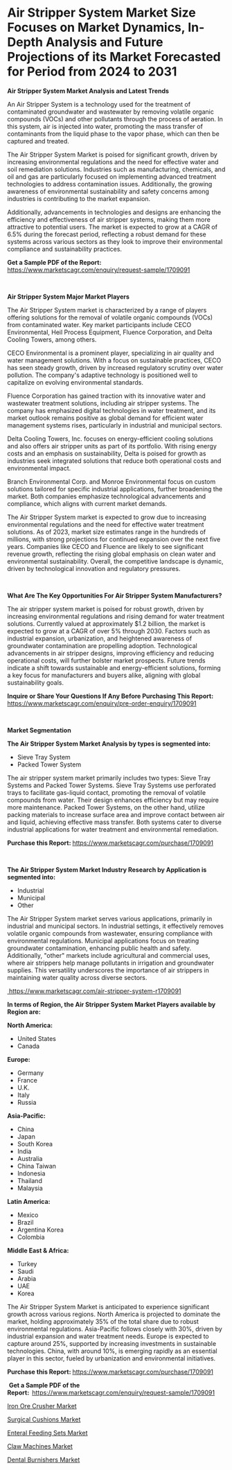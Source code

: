 <p><h1>Air Stripper System Market Size Focuses on Market Dynamics, In-Depth Analysis and Future Projections of its Market Forecasted for Period from 2024 to 2031</h1></p><p><strong>Air Stripper System Market Analysis and Latest Trends</strong></p>
<p><p>An Air Stripper System is a technology used for the treatment of contaminated groundwater and wastewater by removing volatile organic compounds (VOCs) and other pollutants through the process of aeration. In this system, air is injected into water, promoting the mass transfer of contaminants from the liquid phase to the vapor phase, which can then be captured and treated.</p><p>The Air Stripper System Market is poised for significant growth, driven by increasing environmental regulations and the need for effective water and soil remediation solutions. Industries such as manufacturing, chemicals, and oil and gas are particularly focused on implementing advanced treatment technologies to address contamination issues. Additionally, the growing awareness of environmental sustainability and safety concerns among industries is contributing to the market expansion. </p><p>Additionally, advancements in technologies and designs are enhancing the efficiency and effectiveness of air stripper systems, making them more attractive to potential users. The market is expected to grow at a CAGR of 6.5% during the forecast period, reflecting a robust demand for these systems across various sectors as they look to improve their environmental compliance and sustainability practices.</p></p>
<p><strong>Get a Sample PDF of the Report:&nbsp;</strong> <a href="https://www.marketscagr.com/enquiry/request-sample/1709091?utm_campaign=1259&utm_medium=2&utm_source=Github&utm_content=ia&utm_term=21102024&utm_id=air-stripper-system">https://www.marketscagr.com/enquiry/request-sample/1709091</a></p>
<p>&nbsp;</p>
<p><strong>Air Stripper System Major Market Players</strong></p>
<p><p>The Air Stripper System market is characterized by a range of players offering solutions for the removal of volatile organic compounds (VOCs) from contaminated water. Key market participants include CECO Environmental, Heil Process Equipment, Fluence Corporation, and Delta Cooling Towers, among others.</p><p>CECO Environmental is a prominent player, specializing in air quality and water management solutions. With a focus on sustainable practices, CECO has seen steady growth, driven by increased regulatory scrutiny over water pollution. The company's adaptive technology is positioned well to capitalize on evolving environmental standards.</p><p>Fluence Corporation has gained traction with its innovative water and wastewater treatment solutions, including air stripper systems. The company has emphasized digital technologies in water treatment, and its market outlook remains positive as global demand for efficient water management systems rises, particularly in industrial and municipal sectors.</p><p>Delta Cooling Towers, Inc. focuses on energy-efficient cooling solutions and also offers air stripper units as part of its portfolio. With rising energy costs and an emphasis on sustainability, Delta is poised for growth as industries seek integrated solutions that reduce both operational costs and environmental impact.</p><p>Branch Environmental Corp. and Monroe Environmental focus on custom solutions tailored for specific industrial applications, further broadening the market. Both companies emphasize technological advancements and compliance, which aligns with current market demands.</p><p>The Air Stripper System market is expected to grow due to increasing environmental regulations and the need for effective water treatment solutions. As of 2023, market size estimates range in the hundreds of millions, with strong projections for continued expansion over the next five years. Companies like CECO and Fluence are likely to see significant revenue growth, reflecting the rising global emphasis on clean water and environmental sustainability. Overall, the competitive landscape is dynamic, driven by technological innovation and regulatory pressures.</p></p>
<p>&nbsp;</p>
<p><strong>What Are The Key Opportunities For Air Stripper System Manufacturers?</strong></p>
<p><p>The air stripper system market is poised for robust growth, driven by increasing environmental regulations and rising demand for water treatment solutions. Currently valued at approximately $1.2 billion, the market is expected to grow at a CAGR of over 5% through 2030. Factors such as industrial expansion, urbanization, and heightened awareness of groundwater contamination are propelling adoption. Technological advancements in air stripper designs, improving efficiency and reducing operational costs, will further bolster market prospects. Future trends indicate a shift towards sustainable and energy-efficient solutions, forming a key focus for manufacturers and buyers alike, aligning with global sustainability goals.</p></p>
<p><strong>Inquire or Share Your Questions If Any Before Purchasing This Report:</strong> <a href="https://www.marketscagr.com/enquiry/pre-order-enquiry/1709091?utm_campaign=1259&utm_medium=2&utm_source=Github&utm_content=ia&utm_term=21102024&utm_id=air-stripper-system">https://www.marketscagr.com/enquiry/pre-order-enquiry/1709091</a></p>
<p>&nbsp;</p>
<p><strong>Market Segmentation</strong></p>
<p><strong>The Air Stripper System Market Analysis by types is segmented into:</strong></p>
<p><ul><li>Sieve Tray System</li><li>Packed Tower System</li></ul></p>
<p><p>The air stripper system market primarily includes two types: Sieve Tray Systems and Packed Tower Systems. Sieve Tray Systems use perforated trays to facilitate gas-liquid contact, promoting the removal of volatile compounds from water. Their design enhances efficiency but may require more maintenance. Packed Tower Systems, on the other hand, utilize packing materials to increase surface area and improve contact between air and liquid, achieving effective mass transfer. Both systems cater to diverse industrial applications for water treatment and environmental remediation.</p></p>
<p><strong>Purchase this Report:&nbsp;</strong><a href="https://www.marketscagr.com/purchase/1709091?utm_campaign=1259&utm_medium=2&utm_source=Github&utm_content=ia&utm_term=21102024&utm_id=air-stripper-system">https://www.marketscagr.com/purchase/1709091</a></p>
<p>&nbsp;</p>
<p><strong>The Air Stripper System Market Industry Research by Application is segmented into:</strong></p>
<p><ul><li>Industrial</li><li>Municipal</li><li>Other</li></ul></p>
<p><p>The Air Stripper System market serves various applications, primarily in industrial and municipal sectors. In industrial settings, it effectively removes volatile organic compounds from wastewater, ensuring compliance with environmental regulations. Municipal applications focus on treating groundwater contamination, enhancing public health and safety. Additionally, "other" markets include agricultural and commercial uses, where air strippers help manage pollutants in irrigation and groundwater supplies. This versatility underscores the importance of air strippers in maintaining water quality across diverse sectors.</p></p>
<p><a href="https://www.marketscagr.com/air-stripper-system-r1709091?utm_campaign=1259&utm_medium=2&utm_source=Github&utm_content=ia&utm_term=21102024&utm_id=air-stripper-system">&nbsp;https://www.marketscagr.com/air-stripper-system-r1709091</a></p>
<p><strong>In terms of Region, the Air Stripper System Market Players available by Region are:</strong></p>
<p>
    <p> <strong> North America: </strong>
        <ul>
            <li>United States</li>
            <li>Canada</li>
        </ul>
        </p> 
    <p> <strong> Europe: </strong>
        <ul>
            <li>Germany</li>
            <li>France</li>
            <li>U.K.</li>
            <li>Italy</li>
            <li>Russia</li>
        </ul>
        </p> 
    <p> <strong> Asia-Pacific: </strong>
        <ul>
            <li>China</li>
            <li>Japan</li>
            <li>South Korea</li>
            <li>India</li>
            <li>Australia</li>
            <li>China Taiwan</li>
            <li>Indonesia</li>
            <li>Thailand</li>
            <li>Malaysia</li>
        </ul>
        </p> 
    <p> <strong> Latin America: </strong>
        <ul>
            <li>Mexico</li>
            <li>Brazil</li>
            <li>Argentina Korea</li>
            <li>Colombia</li>
        </ul>
        </p> 
    <p> <strong> Middle East & Africa: </strong>
        <ul>
            <li>Turkey</li>
            <li>Saudi</li>
            <li>Arabia</li>
            <li>UAE</li>
            <li>Korea</li>
        </ul>
    </p>
    </p>
<p><p>The Air Stripper System Market is anticipated to experience significant growth across various regions. North America is projected to dominate the market, holding approximately 35% of the total share due to robust environmental regulations. Asia-Pacific follows closely with 30%, driven by industrial expansion and water treatment needs. Europe is expected to capture around 25%, supported by increasing investments in sustainable technologies. China, with around 10%, is emerging rapidly as an essential player in this sector, fueled by urbanization and environmental initiatives.</p></p>
<p><strong>Purchase this Report: </strong><a href="https://www.marketscagr.com/purchase/1709091?utm_campaign=1259&utm_medium=2&utm_source=Github&utm_content=ia&utm_term=21102024&utm_id=air-stripper-system">https://www.marketscagr.com/purchase/1709091</a></p>
<p>&nbsp;<strong>Get a Sample PDF of the Report:&nbsp;&nbsp;</strong><a href="https://www.marketscagr.com/enquiry/request-sample/1709091?utm_campaign=1259&utm_medium=2&utm_source=Github&utm_content=ia&utm_term=21102024&utm_id=air-stripper-system">https://www.marketscagr.com/enquiry/request-sample/1709091</a></p>
<p><strong></strong></p>
<p><p><a href="https://issuu.com/reportprime-2/docs/iron-ore-crusher-market-size-2030.p_28237891e5f93c?utm_campaign=1259&utm_medium=2&utm_source=Github&utm_content=ia&utm_term=21102024&utm_id=air-stripper-system">Iron Ore Crusher Market</a></p><p><a href="https://www.linkedin.com/pulse/surgical-cushions-market-segmentation-geographical-regions-zitif?utm_campaign=1259&utm_medium=2&utm_source=Github&utm_content=ia&utm_term=21102024&utm_id=air-stripper-system">Surgical Cushions Market</a></p><p><a href="https://www.linkedin.com/pulse/enteral-feeding-sets-market-refracting-trends-consumer-k8qje?utm_campaign=1259&utm_medium=2&utm_source=Github&utm_content=ia&utm_term=21102024&utm_id=air-stripper-system">Enteral Feeding Sets Market</a></p><p><a href="https://issuu.com/reportprime-2/docs/claw-machines-market-size-2030.pptx_9466951bd1203c?utm_campaign=1259&utm_medium=2&utm_source=Github&utm_content=ia&utm_term=21102024&utm_id=air-stripper-system">Claw Machines Market</a></p><p><a href="https://www.linkedin.com/pulse/consumer-behavior-shifts-dental-burnishers-market-demand-analysis-vjyee?utm_campaign=1259&utm_medium=2&utm_source=Github&utm_content=ia&utm_term=21102024&utm_id=air-stripper-system">Dental Burnishers Market</a></p></p>